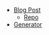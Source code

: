 
* [Blog Post](https://medium.com/litslink/how-to-create-react-micro-frontends-from-scratch-using-single-spa-framework-in-examples-592c7f63bedf)
    * [Repo](https://github.com/nemrosim/single-spa-examples)
* [Generator](https://github.com/single-spa/create-single-spa)

